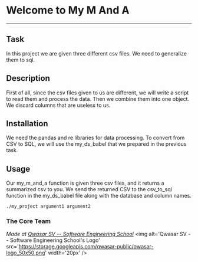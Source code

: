# Welcome to My M And A
***

## Task

In this project we are given three different csv files. 
We need to generalize them to sql.

## Description

First of all, since the csv files given to us are different, we will write a script to read them and process the data. 
Then we combine them into one object. 
We discard columns that are useless to us.

## Installation

We need the pandas and re libraries for data processing. 
To convert from CSV to SQL, we will use the my_ds_babel that we prepared in the previous task.

## Usage

Our my_m_and_a function is given three csv files, and it returns a summarized csv to you. 
We send the returned CSV to the csv_to_sql function in the my_ds_babel file along with the database and column names.

```
./my_project argument1 argument2
```

### The Core Team


<span><i>Made at <a href='https://qwasar.io'>Qwasar SV -- Software Engineering School</a></i></span>
<span><img alt='Qwasar SV -- Software Engineering School's Logo' src='https://storage.googleapis.com/qwasar-public/qwasar-logo_50x50.png' width='20px' /></span>
